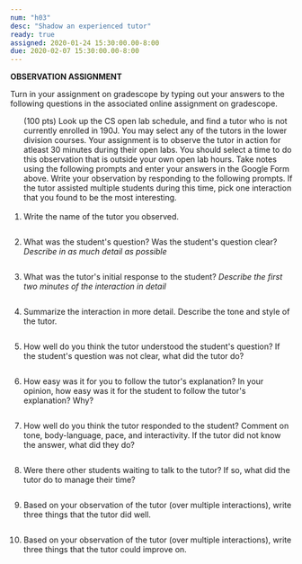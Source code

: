 ```yaml
---
num: "h03"
desc: "Shadow an experienced tutor"
ready: true 
assigned: 2020-01-24 15:30:00.00-8:00
due: 2020-02-07 15:30:00.00-8:00
---
```

<b>OBSERVATION ASSIGNMENT</b>

Turn in your assignment on gradescope by typing out your answers to the following questions in the associated online assignment on gradescope.

<ol> (100 pts) Look up the CS open lab schedule, and find a tutor who is not currently enrolled in 190J. You may select any of the tutors in the lower division courses. Your assignment is to observe the tutor in action for atleast 30 minutes during their open labs. You should select a time to do this observation that is outside your own open lab hours. Take notes using the following prompts and enter your answers in the Google Form above. Write your observation by responding to the following prompts. If the tutor assisted multiple students during this time, pick one interaction that you found to be the most interesting.
<br>
<br>

<li style="padding-bottom:2em;"> Write the name of the tutor you observed.

<li style="padding-bottom:2em;"> What was the student's question? Was the student's question clear? <i>Describe in as much detail as possible</i>


<li style="padding-bottom:2em;"> What was the tutor's initial response to the student? <i>Describe the first two minutes of the interaction in detail</i>
</li>

<li style="padding-bottom:2em;"> Summarize the interaction in more detail. Describe the tone and style of the tutor.
</li>

<li style="padding-bottom:2em;"> How well do you think the tutor understood the student's question? If the student's question was not clear, what did the tutor do?
</li>

<li style="padding-bottom:2em;">How easy was it for you to follow the tutor's explanation? In your opinion, how easy was it for the student to follow the tutor's explanation? Why?

<li style="padding-bottom:2em;"> How well do you think the tutor responded to the student? Comment on tone, body-language, pace, and interactivity.  If the tutor did not know the answer, what did they do?
</li>


<li style="padding-bottom:2em;"> Were there other students waiting to talk to the tutor? If so, what did the tutor do to manage their time?   
</li>

<li style="padding-bottom:2em;"> Based on your observation of the tutor (over multiple interactions), write three things that the tutor did well. 
</li>

<li style="padding-bottom:2em;"> Based on your observation of the tutor (over multiple interactions), write three things that the tutor could improve on. 
</li>




